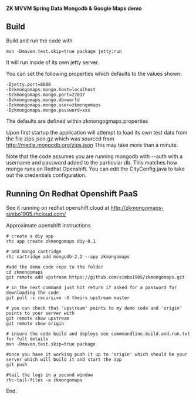 
#### ZK MVVM Spring Data Mongodb & Google Maps demo

## Build

Build and run the code with 

	mvn -Dmaven.test.skip=true package jetty:run

It will run inside of its own jetty server. 

You can set the following properties which defaults to the values shown: 

	-Djetty.port=8080 
	-Dzkmongomaps.mongo.host=localhost
	-Dzkmongomaps.mongo.port=27017
	-Dzkmongomaps.mongo.db=world
	-Dzkmongomaps.mongo.user=zkmongomaps
	-Dzkmongomaps.mongo.password=xxx

The defaults are defined within zkmongogmaps.properties

Upon first startup the application will attempt to load its own test data from 
the file zips.json.gz which was sourced from http://media.mongodb.org/zips.json
This may take more than a minute. 

Note that the code assumes you are running mongodb with --auth with a username 
and password added to the particular db. This matches how mongo runs on 
Redhat Openshift. You can edit the CityConfig.java to take out the credentials 
configuration. 

## Running On Redhat Openshift PaaS

See it running on redhat openshift cloud at http://zkmongomaps-simbo1905.rhcloud.com/

Approximate openshift instructions

	# create a diy app
	rhc app create zkmongomaps diy-0.1
	
	# add mongo cartridge
	rhc cartridge add mongodb-2.2 --app zkmongomaps
	
	#add the demo code repo to the folder
	cd zkmongomaps
	git remote add upstream https://github.com/simbo1905/zkmongomaps.git
	
	# in the next command just hit return if asked for a password for downloading the code
	git pull -s recursive -X theirs upstream master
	
	# you can check that 'upstream' points to my demo code and 'origin' points to your server with 
	git remote show upstream
	git remote show origin
	
	# insure the code build and deploys see commmandline.build.and.run.txt for full details
	mvn -Dmaven.test.skip=true package
	
	#once you have it working push it up to 'origin' which should be your server which will build it and start the app
	git push
	
	#tail the logs in a second window
	rhc-tail-files -a zkmongomaps 

End.
